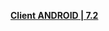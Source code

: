 **[ Client ANDROID | 7.2 ](https://bundle.bh3.com/ptpublic/rel/20231218144111_nFwR8NyQCxVRbXeo/CPS/20231213-222300-gf_android_ota-versions-v7_2-The_Wings_to_Mars_gw.apk)**